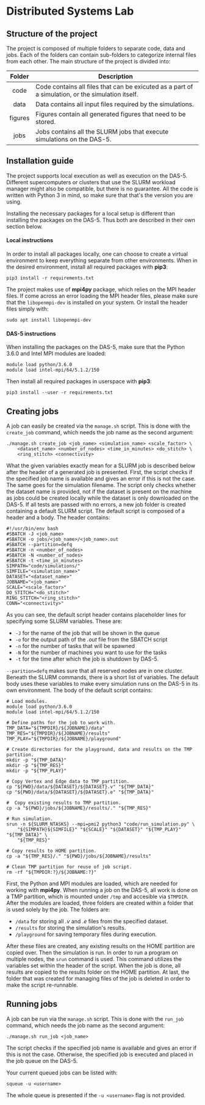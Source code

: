 # Distributed Systems Lab

## Structure of the project
The project is composed of multiple folders to separate code, data and jobs.
Each of the folders can contain sub-folders to categorize internal files from
each other. The main structure of the project is divided into:

| Folder | Description |
|:------:| ----------- |
| code | Code contains all files that can be exicuted as a part of a simulation, or the simulation itself. |
| data | Data contains all input files required by the simulations. |
| figures | Figures contain all generated figures that need to be stored.
| jobs | Jobs contains all the SLURM jobs that execute simulations on the DAS-5. |


## Installation guide
The project supports local execution as well as execution on the DAS-5. 
Different supercomputers or clusters that use the SLURM workload manager might 
also be compatible, but there is no guarantee. All the code is written with
Python 3 in mind, so make sure that that's the version you are using. 

Installing the necessary packages for a local setup is different than installing
the packages on the DAS-5. Thus both are described in their own section below.

#### Local instructions
In order to install all packages locally, one can choose to create a virtual
environment to keep everything separate from other environments. When in the
desired environment, install all required packages with **pip3**: 
```shell script
pip3 install -r requirements.txt
```

The project makes use of **mpi4py** package, which relies on the MPI header 
files. If come across an error loading the MPI header files, please make sure
that the `libopenmpi-dev` is installed on your system. Or install the header
files simply with:
```shell script
sudo apt install libopenmpi-dev
```

#### DAS-5 instructions
When installing the packages on the DAS-5, make sure that the Python 3.6.0 and 
Intel MPI modules are loaded:
```shell script
module load python/3.6.0
module load intel-mpi/64/5.1.2/150
```

Then install all required packages in userspace with **pip3**: 
```shell script
pip3 install --user -r requirements.txt
```


## Creating jobs
A job can easily be created via the `manage.sh` script. This is done with the
`create_job` command, which needs the job name as the second argument:
```shell script
./manage.sh create_job <job_name> <simulation_name> <scale_factor> \
    <dataset_name> <number_of_nodes> <time_in_minutes> <do_stitch> \
    <ring_stitch> <connectivity>
```

What the given variables exactly mean for a SLURM job is described below after 
the header of a generated job is presented. First, the script checks if the 
specified job name is available and gives an error if this is not the case. The 
same goes for the simulation filename. The script only checks whether the 
dataset name is provided, not if the dataset is present on the machine as jobs
could be created locally while the dataset is only downloaded on the DAS-5. 
If all tests are passed with no errors, a new job folder is created containing a
default SLURM script. The default script is composed of a header and a body. The
header contains:
```shell script
#!/usr/bin/env bash
#SBATCH -J <job_name>
#SBATCH -o jobs/<job_name>/<job_name>.out
#SBATCH --partition=defq
#SBATCH -n <number_of_nodes>
#SBATCH -N <number_of_nodes>
#SBATCH -t <time_in_minutes>
SIMPATH="code/simulations/"
SIMFILE="<simulation_name>"
DATASET="<dataset_name>"
JOBNAME="<job_name>"
SCALE="<scale_factor>"
DO_STITCH="<do_stitch>"
RING_STITCH="<ring_stitch>"
CONN="<connectivity>"
```

As you can see, the default script header contains placeholder lines for
specifying some SLURM variables. These are:
 - `-J` for the name of the job that will be shown in the queue
 - `-o` for the output path of the *.out* file from the SBATCH script
 - `-n` for the number of tasks that will be spawned
 - `-N` for the number of machines you want to use for the tasks
 - `-t` for the time after which the job is shutdown by DAS-5.
 
`--parition=defq` makes sure that all reserved nodes are in one cluster. Beneath
the SLURM commands, there is a short list of variables. The default body uses 
these variables to make every simulation runs on the DAS-5 in its own 
environment. The body of the default script contains: 
```shell script
# Load modules.
module load python/3.6.0
module load intel-mpi/64/5.1.2/150

# Define paths for the job to work with.
TMP_DATA="${TMPDIR}/${JOBNAME}/data"
TMP_RES="${TMPDIR}/${JOBNAME}/results"
TMP_PLAY="${TMPDIR}/${JOBNAME}/playground"

# Create directories for the playground, data and results on the TMP partition.
mkdir -p "${TMP_DATA}"
mkdir -p "${TMP_RES}"
mkdir -p "${TMP_PLAY}"

# Copy Vertex and Edge data to TMP partition.
cp "${PWD}/data/${DATASET}/${DATASET}.v" "${TMP_DATA}"
cp "${PWD}/data/${DATASET}/${DATASET}.e" "${TMP_DATA}"

#  Copy existing results to TMP partition.
cp -a "${PWD}/jobs/${JOBNAME}/results/." "${TMP_RES}"

# Run simulation.
srun -n ${SLURM_NTASKS} --mpi=pmi2 python3 "code/run_simulation.py" \
    "${SIMPATH}${SIMFILE}" "${SCALE}" "${DATASET}" "${TMP_PLAY}" "${TMP_DATA}" \
    "${TMP_RES}"

# Copy results to HOME partition.
cp -a "${TMP_RES}/." "${PWD}/jobs/${JOBNAME}/results"

# Clean TMP partition for reuse of job script.
rm -rf "${TMPDIR:?}/${JOBNAME:?}"
```
 
First, the Python and MPI modules are loaded, which are needed for working with 
**mpi4py**. When running a job on the DAS-5, all work is done on a TMP 
partition, which is mounted under `/tmp` and accesible via `$TMPDIR`. After the
modules are loaded, three folders are created within a folder that is used
solely by the job. The folders are:

 - `/data` for storing all *.v* and *.e* files from the specified dataset.
 - `/results` for storing the simulation's results.
 - `/playground` for saving temporary files during execution.
 
After these files are created, any existing results on the HOME partition are
copied over. Then the simulation is run. In order to run a program on multiple 
nodes, the `srun` command is used. This command utilizes the variables set 
within the header of the script. When the job is done, all results are copied
to the results folder on the HOME partition. At last, the folder that was
created for managing files of the job is deleted in order to make the script 
re-runnable.


## Running jobs
A job can be run via the `manage.sh` script. This is done with the
`run_job` command, which needs the job name as the second argument:
```shell script
./manage.sh run_job <job_name>
```
The script checks if the specified job name is available and gives an error if
this is not the case. Otherwise, the specified job is executed and placed in the
job queue on the DAS-5.

Your current queued jobs can be listed with:
```shell script
squeue -u <username>
```

The whole queue is presented if the `-u <username>` flag is not provided.
